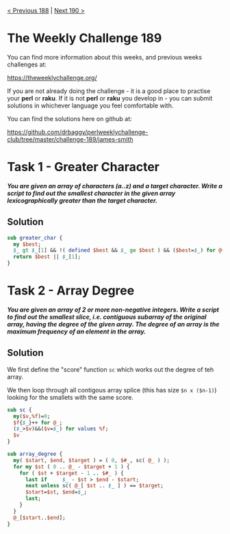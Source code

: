 [< Previous 188](https://github.com/drbaggy/perlweeklychallenge-club/tree/master/challenge-188/james-smith) |
[Next 190 >](https://github.com/drbaggy/perlweeklychallenge-club/tree/master/challenge-190/james-smith)

# The Weekly Challenge 189

You can find more information about this weeks, and previous weeks challenges at:

  https://theweeklychallenge.org/

If you are not already doing the challenge - it is a good place to practise your
**perl** or **raku**. If it is not **perl** or **raku** you develop in - you can
submit solutions in whichever language you feel comfortable with.

You can find the solutions here on github at:

https://github.com/drbaggy/perlweeklychallenge-club/tree/master/challenge-189/james-smith

# Task 1 - Greater Character

***You are given an array of characters (a..z) and a target character.  Write a script to find out the smallest character in the given array lexicographically greater than the target character.***


## Solution

```perl
sub greater_char {
  my $best;
  $_ gt $_[1] && !( defined $best && $_ ge $best ) && ($best=$_) for @{$_[0]};
  return $best || $_[1];
}
```

# Task 2 - Array Degree

***You are given an array of 2 or more non-negative integers.  Write a script to find out the smallest slice, i.e. contiguous subarray of the original array, having the degree of the given array.  The degree of an array is the maximum frequency of an element in the array.***

## Solution

We first define the "score" function `sc` which works out the degree of teh array.

We then loop through all contigous array splice (this has size `$n x ($n-1)`) looking for the smallets with the same score.

```perl
sub sc {
  my($v,%f)=0;
  $f{$_}++ for @_;
  ($_>$v)&&($v=$_) for values %f;
  $v
}

sub array_degree {
  my( $start, $end, $target ) = ( 0, $#_, sc( @_ ) );
  for my $st ( 0 .. @_ - $target + 1 ) {
    for ( $st + $target - 1 .. $#_ ) {
      last if     $_ - $st > $end - $start;
      next unless sc( @_[ $st .. $_ ] ) == $target;
      $start=$st, $end=$_;
      last;
    }
  }
  @_[$start..$end];
}
```
